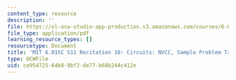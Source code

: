 ```yaml
---
content_type: resource
description: ''
file: https://ol-ocw-studio-app-production.s3.amazonaws.com/courses/6-01sc-introduction-to-electrical-engineering-and-computer-science-i-spring-2011/ce95472564b89bf2de77b68b244c412e_MIT6_01SC_rec10_300k.pdf
file_type: application/pdf
learning_resource_types: []
resourcetype: Document
title: 'MIT 6.01SC S11 Recitation 10: Circuits: NVCC, Sample Problem Transcript'
type: OCWFile
uid: ce954725-64b8-9bf2-de77-b68b244c412e
---
```

